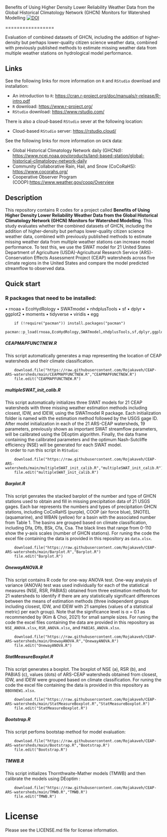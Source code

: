 Benefits of Using Higher Density Lower Reliability  Weather Data from the Global Historical Climatology Network (GHCN) Monitors for Watershed Modelling [![DOI](https://zenodo.org/badge/DOI/10.5281/zenodo.7013185.svg)](https://doi.org/10.5281/zenodo.7013185)

=================

Evaluation of combined datasets of GHCN, including the addition of higher-density but perhaps lower-quality citizen science weather data, combined with previously published methods to estimate missing weather data from multiple weather stations on hydrological model performance.
## Links
See the following links for more information on  `R` and `RStudio` download and installation:

- An introduction to `R`: <https://cran.r-project.org/doc/manuals/r-release/R-intro.pdf>
- `R` download: <https://www.r-project.org/>
- `RStudio` download: <https://www.rstudio.com/>

There is also a cloud-based `RStudio` sever at the following location:

- Cloud-based `RStudio` server: <https://rstudio.cloud/>

See the following links for more information on `GHCN` data:

- Global Historical Climatology Network daily (GHCNd): <https://www.ncei.noaa.gov/products/land-based-station/global-historical-climatology-network-daily>
- Community Collaborative Rain, Hail, and Snow (CoCoRaHS): <https://www.cocorahs.org/>
- Cooperative Observer Program (COOP):<https://www.weather.gov/coop/Overview>
## Description
This repository contains R codes for a project called **Benefits of Using Higher Density Lower Reliability  Weather Data from the Global Historical Climatology Network (GHCN) Monitors for Watershed Modelling**. This study evaluates whether the combined datasets of GHCN, including the addition of higher-density but perhaps lower-quality citizen science weather data, combined with previously published methods to estimate missing weather data from multiple weather stations can increase model performance. To test this, we use the SWAT model for 21 United States Department of Agriculture (USDA)-Agricultural Research Service (ARS)-Conservation Effects Assessment Project (CEAP) watersheds across five climate regions in the United States and compare the model predicted streamflow to observed data. 

## Quick start

### R packages that need to be installed:
•   rnoaa
•   EcoHydRology
•   SWATmodel
•   nhdplusTools
•   sf
•   dplyr
•   ggplot2
•   moments
•   tidyverse
•   viridis
•   egg

        if (!require("pacman")) install.packages("pacman")
        pacman::p_load(rnoaa,EcoHydRology,SWATmodel,nhdplusTools,sf,dplyr,ggplot2,moments,tidyverse,viridis,egg)

##### CEAPMAPFUNCTNEW.R
This script automatically generates a map representing the location of CEAP watersheds and their climate classification.

        download.file("https://raw.githubusercontent.com/Rojakaveh/CEAP-ARS-watersheds/main/CEAPMAPFUNCTNEW.R","CEAPMAPFUNCTNEW.R")
        file.edit("CEAPMAPFUNCTNEW.R")

##### multipleSWAT_init_calib.R
This script automatically initializes three SWAT models for 21 CEAP watersheds with three missing weather estimation methods including closest, IDW, and IDEW, using the SWATmodel R package. Each initialization folder is named with the estimation method followed by the USGS gage ID. After model initialization in each of the 21 ARS-CEAP watersheds, 19 parameters, previously shown as important SWAT streamflow parameters, will be calibrated using the DEoptim algorithm. Finally, the data frame containing the calibrated parameters and the optimum Nash-Sutcliffe efficiency (NSE) will be generated for each SWAT model.  
In order to run this script in `RStudio`:

        download.file("https://raw.githubusercontent.com/Rojakaveh/CEAP-ARS-watersheds/main/multipleSWAT_init_calib.R","multipleSWAT_init_calib.R")
        file.edit("multipleSWAT_init_calib.R")

##### Barplot.R
This script genrates the stacked barplot of the number and type of GHCN stations used to obtain and fill in missing precipitation data of 21 USGS gages. Each bar represents the numbers and types of precipitation GHCN stations, including CoCoRaHS (purple), COOP (air force blue), SNOTEL (aquamarine), and WBAN (yellow) for a basin with the associated number from Table 1. The basins are grouped based on climate classification, including Dfa, Dfb, BSk, Cfa, Csa. The black lines that range from 0-110 show the y-axis scales (number of GHCN stations). For runing the code the excel file containing the data is provided in this repository as `data.xlsx`.

        download.file("https://raw.githubusercontent.com/Rojakaveh/CEAP-ARS-watersheds/main/Barplot.R","Barplot.R")
        file.edit("Barplot.R")
        
##### OnewayANOVA.R
This script contains R code for one-way ANOVA test. One-way analysis of variance (ANOVA) test was used individually for each of the statistical measures (NSE, RSR, PABIAS) obtained from three estimation methods for 21 watersheds to identify if there are any statistically significant differences between the means of estimation methods (three independent groups including closest, IDW, and IDEW with 21 samples (values of a statistical metric) per each group). Note that the significance level is α = 0.1 as recommended by (Kim & Choi, 2021) for small sample sizes. For runing the code the excel files containing the data are provided in this repository as `NSE_ANOVA.xlsx`, `RSR_ANOVA.xlsx`, and `PABIAS_ANOVA.xlsx`.

        download.file("https://raw.githubusercontent.com/Rojakaveh/CEAP-ARS-watersheds/main/OnewayANOVA.R","OnewayANOVA.R")
        file.edit("OnewayANOVA.R")
        
##### StatMeasureBoxplot.R
This script generates a boxplot. The boxplot of NSE (a), RSR (b), and PABIAS (c), values (dots) of ARS-CEAP watersheds obtained from closest, IDW, and IDEW were grouped based on climate classification. For runing the code the excel file containing the data is provided in this repository as `BBOXNEW1.xlsx`.

        download.file("https://raw.githubusercontent.com/Rojakaveh/CEAP-ARS-watersheds/main/StatMeasureBoxplot.R","StatMeasureBoxplot.R")
        file.edit("StatMeasureBoxplot.R")

##### Bootstrap.R
This script perfoms bootstap method for model evaluation:

        download.file("https://raw.githubusercontent.com/Rojakaveh/CEAP-ARS-watersheds/main/Bootstrap.R","Bootstrap.R")
        file.edit("Bootstrap.R")

##### TMWB.R
This script initializes Thornthwaite-Mather models (TMWB) and then calibrate the models using DEoptim :

        download.file("https://raw.githubusercontent.com/Rojakaveh/CEAP-ARS-watersheds/main/TMWB.R","TMWB.R")
        file.edit("TMWB.R")


# License
Please see the LICENSE.md file for license information.
